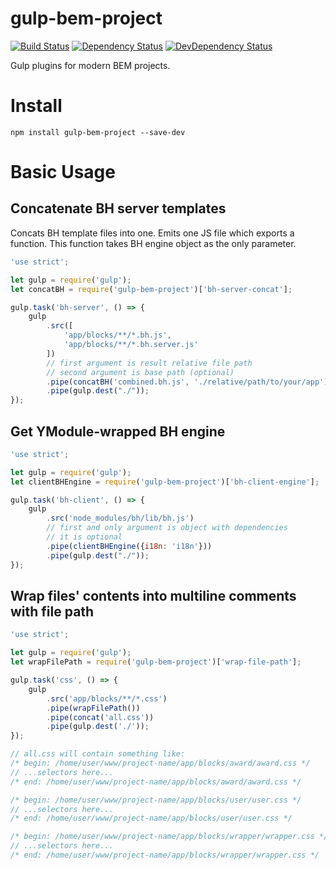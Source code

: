 # gulp-bem-project

[![Build Status](https://img.shields.io/travis/1999/gulp-bem-project.svg?style=flat)](https://travis-ci.org/1999/gulp-bem-project)
[![Dependency Status](http://img.shields.io/david/1999/gulp-bem-project.svg?style=flat)](https://david-dm.org/1999/gulp-bem-project#info=dependencies)
[![DevDependency Status](http://img.shields.io/david/dev/1999/gulp-bem-project.svg?style=flat)](https://david-dm.org/1999/gulp-bem-project#info=devDependencies)

Gulp plugins for modern BEM projects.

# Install

```
npm install gulp-bem-project --save-dev
```

# Basic Usage
## Concatenate BH server templates
Concats BH template files into one. Emits one JS file which exports a function. This function takes BH engine object as the only parameter.

```javascript
'use strict';

let gulp = require('gulp');
let concatBH = require('gulp-bem-project')['bh-server-concat'];

gulp.task('bh-server', () => {
    gulp
        .src([
            'app/blocks/**/*.bh.js',
            'app/blocks/**/*.bh.server.js'
        ])
        // first argument is result relative file path
        // second argument is base path (optional)
        .pipe(concatBH('combined.bh.js', './relative/path/to/your/app'))
        .pipe(gulp.dest("./"));
});
```

## Get YModule-wrapped BH engine
```javascript
'use strict';

let gulp = require('gulp');
let clientBHEngine = require('gulp-bem-project')['bh-client-engine'];

gulp.task('bh-client', () => {
    gulp
        .src('node_modules/bh/lib/bh.js')
        // first and only argument is object with dependencies
        // it is optional
        .pipe(clientBHEngine({i18n: 'i18n'}))
        .pipe(gulp.dest("./"));
});
```

## Wrap files' contents into multiline comments with file path
```javascript
'use strict';

let gulp = require('gulp');
let wrapFilePath = require('gulp-bem-project')['wrap-file-path'];

gulp.task('css', () => {
    gulp
        .src('app/blocks/**/*.css')
        .pipe(wrapFilePath())
        .pipe(concat('all.css'))
        .pipe(gulp.dest('./'));
});

// all.css will contain something like:
/* begin: /home/user/www/project-name/app/blocks/award/award.css */
// ...selectors here...
/* end: /home/user/www/project-name/app/blocks/award/award.css */

/* begin: /home/user/www/project-name/app/blocks/user/user.css */
// ...selectors here...
/* end: /home/user/www/project-name/app/blocks/user/user.css */

/* begin: /home/user/www/project-name/app/blocks/wrapper/wrapper.css */
// ...selectors here...
/* end: /home/user/www/project-name/app/blocks/wrapper/wrapper.css */
```
